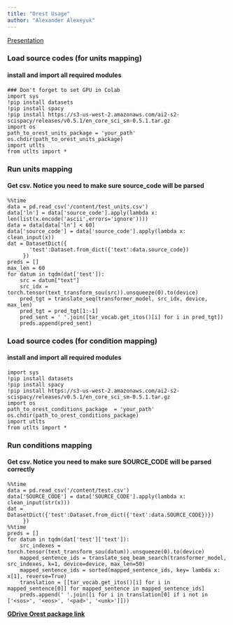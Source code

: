 ```yaml
---
title: "Orest Usage"
author: "Alexander Alexeyuk"
---
```

[Presentation](https://docs.google.com/presentation/d/1_OR9Qn7kT-ukn0h7LkKq1qGs1Y6xGThps_hD1Qpcel8/edit?usp=sharing)

### Load source codes (for units mapping)
#### install and import all required modules


```
### Don't forget to set GPU in Colab
import sys
!pip install datasets
!pip install spacy
!pip install https://s3-us-west-2.amazonaws.com/ai2-s2-scispacy/releases/v0.5.1/en_core_sci_sm-0.5.1.tar.gz
import os
path_to_orest_units_package = 'your_path'
os.chdir(path_to_orest_units_package)
import utlts
from utlts import *
```

### Run units mapping
#### Get csv. Notice you need to make sure source_code will be parsed
```
%%time
data = pd.read_csv('/content/test_units.csv')
data['ln'] = data['source_code'].apply(lambda x: len(list(x.encode('ascii',errors='ignore'))))
data = data[data['ln'] < 60]
data['source_code'] = data['source_code'].apply(lambda x: clean_input(x))
dat = DatasetDict({
       'test':Dataset.from_dict({'text':data.source_code})
     })
preds = []
max_len = 60
for datum in tqdm(dat['test']):
    src = datum["text"]
    src_idx = torch.tensor(text_transform_sou(src)).unsqueeze(0).to(device)
    pred_tgt = translate_seq(transformer_model, src_idx, device, max_len)
    pred_tgt = pred_tgt[1:-1]
    pred_sent = ' '.join([tar_vocab.get_itos()[i] for i in pred_tgt])
    preds.append(pred_sent)
```




### Load source codes (for condition mapping)
#### install and import all required modules
```
import sys
!pip install datasets
!pip install spacy
!pip install https://s3-us-west-2.amazonaws.com/ai2-s2-scispacy/releases/v0.5.1/en_core_sci_sm-0.5.1.tar.gz
import os
path_to_orest_conditions_package  = 'your_path'
os.chdir(path_to_orest_conditions_package)
import utlts
from utlts import *
```

### Run conditions mapping
#### Get csv. Notice you need to make sure SOURCE_CODE will be parsed correctly
```
%%time
data = pd.read_csv('/content/test.csv')
data['SOURCE_CODE'] = data['SOURCE_CODE'].apply(lambda x: clean_input(str(x)))
dat = DatasetDict({'test':Dataset.from_dict({'text':data.SOURCE_CODE})})
     })
%%time
preds = []
for datum in tqdm(dat['test']['text']):
    src_indexes = torch.tensor(text_transform_sou(datum)).unsqueeze(0).to(device)
    mapped_sentence_ids = translate_seq_beam_search(transformer_model, src_indexes, k=1, device=device, max_len=50)
    mapped_sentence_ids = sorted(mapped_sentence_ids, key= lambda x: x[1], reverse=True)
    translation = [[tar_vocab.get_itos()[i] for i in mapped_sentence[0]] for mapped_sentence in mapped_sentence_ids]
    preds.append(' '.join([i for i in translation[0] if i not in ['<sos>', '<eos>', '<pad>', '<unk>']]))
```
[**GDrive Orest package link**](https://drive.google.com/drive/folders/1m9MqutlelFXH9ac-Hx_SrPj0jAaSwrAI?usp=sharing)
